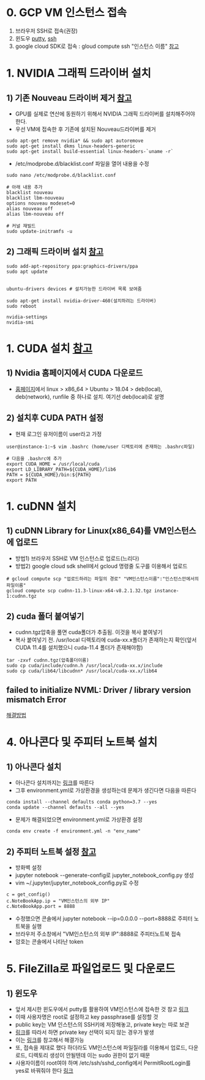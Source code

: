 # 0. GCP VM 인스턴스 접속
1. 브라우저 SSH로 접속(권장)
2. 윈도우 [putty](https://newpower.tistory.com/192), [ssh](https://mentha2.tistory.com/210)
3. google cloud SDK로 접속 : gloud compute ssh "인스턴스 이름" [참고](https://shwksl101.github.io/gcp/2018/12/23/gcp_vm_custom_setting.html)
# 1. NVIDIA 그래픽 드라이버 설치
## 1) 기존 Nouveau 드라이버 제거 [참고](https://jhgan00.github.io/tip/2020/02/17/GCP_GPU/)
- GPU를 실제로 연산에 동원하기 위해서 NVIDIA 그래픽 드라이버를 설치해주어야 한다. 
- 우선 VM에 접속한 후 기존에 설치된 Nouveau드라이버를 제거
```
sudo apt-get remove nvidia* && sudo apt autoremove
sudo apt-get install dkms linux-headers-generic
sudo apt-get install build-essential linux-headers-`uname -r`
```
- /etc/modprobe.d/blacklist.conf 파일을 열어 내용을 수정
```
sudo nano /etc/modprobe.d/blacklist.conf

# 아래 내용 추가
blacklist nouveau
blacklist lbm-nouveau
options nouveau modeset=0
alias nouveau off
alias lbm-nouveau off

# 커널 재빌드
sudo update-initramfs -u
```

## 2) 그래픽 드라이버 설치 [참고](https://velog.io/@cychoi74/%EC%9A%B0%EB%B6%84%ED%88%AC-18.04-NVIDIA-%EB%93%9C%EB%9D%BC%EC%9D%B4%EB%B2%84-%EC%84%A4%EC%B9%98)
```
sudo add-apt-repository ppa:graphics-drivers/ppa
sudo apt update


ubuntu-drivers devices # 설치가능한 드라이버 목록 보여줌 

sudo apt-get install nvidia-driver-460(설치하려는 드라이버)
sudo reboot

nvidia-settings
nvidia-smi
```
# 1. CUDA 설치 [참고](https://choice-life.tistory.com/69)
## 1) Nvidia 홈페이지에서 CUDA 다운로드
- [홈페이지](https://developer.nvidia.com/cuda-downloads?target_os=Linux&target_arch=x86_64&Distribution=Ubuntu&target_version=18.04&target_type=deb_local)에서 linux > x86_64 > Ubuntu > 18.04 > deb(local), deb(network), runfile 중 하나로 설치. 여기선 deb(local)로 설명
## 2) 설치후 CUDA PATH 설정
- 현재 로그인 유저이름이 user라고 가정
```
user@instance-1:~$ vim .bashrc (home/user 디렉토리에 존재하는 .bashrc파일)

# 다음을 .bashrc에 추가
export CUDA_HOME = /usr/local/cuda
export LD_LIBRARY_PATH=${CUDA_HOME}/lib6
PATH = ${CUDA_HOME}/bin:${PATH}
export PATH
```

# 1. cuDNN 설치
## 1) cuDNN Library for Linux(x86_64)를 VM인스턴스에 업로드
- 방법1) 브라우저 SSH로 VM 인스턴스로 업로드(느리다)
- 방법2) google cloud sdk shell에서 gcloud 명령줄 도구를 이용해서 업로드
```
# gcloud compute scp "업로드하려는 파일의 경로" "VM인스턴스이름":"인스턴스안에서의 파일이름"
gcloud compute scp cudnn-11.3-linux-x64-v8.2.1.32.tgz instance-1:cudnn.tgz
```
## 2)  cuda 폴더 붙여넣기
- cudnn.tgz압축을 풀면 cuda폴더가 추출됨. 이것을 복사 붙여넣기
- 복사 붙여넣기 전. /usr/local 디렉토리에 cuda-xx.x폴더가 존재하는지 확인(앞서 CUDA 11.4를 설치했으니 cuda-11.4 폴더가 존재해야함)
```
tar -zxvf cudnn.tgz(압축폴더이름)
sudo cp cuda/include/cudnn.h /usr/local/cuda-xx.x/include
sudo cp cuda/lib64/libcudnn* /usr/local/cuda-xx.x/lib64
```
## failed to initialize NVML: Driver / library version mismatch Error
[해결방법](https://jangjy.tistory.com/300)


# 4. 아나콘다 및 주피터 노트북 설치
## 1) 아나콘다 설치 
- 아나콘다 설치까지는 [링크](https://shwksl101.github.io/gcp/2018/12/23/gcp_vm_custom_setting.html)를 따른다
- 그후 environment.yml로 가상환경을 생성하는데 문제가 생긴다면 다음을 따른다
```
conda install --channel defaults conda python=3.7 --yes
conda update --channel defaults --all --yes
```
- 문제가 해결되었으면 environment.yml로 가상환경 설정
```
conda env create -f environment.yml -n "env_name"
```

## 2) 주피터 노트북 설정 [참고](https://john-analyst.medium.com/google-cloud-platform-vm%EC%97%90-jupyter-notebook-%EC%84%B8%ED%8C%85%ED%95%98%EA%B8%B0-135d226c4ffa)
- 방화벽 설정
- jupyter notebook --generate-config로 jupyter_notebook_config.py 생성
- vim ~/.jupyter/jupyter_notebook_config.py로 수정
```
c = get_config()
c.NoteBookApp.ip = "VM인스턴스의 외부 IP"
c.NoteBookApp.port = 8888
```
- 수정했으면 콘솔에서 jupyter notebook --ip=0.0.0.0 --port=8888로 주피터 노트북을 실행
- 브라우저 주소창에서 "VM인스턴스의 외부 IP":8888로 주피터노트북 접속
- 암호는 콘솔에서 나타난 token 

# 5. FileZilla로 파일업로드 및 다운로드
## 1) 윈도우
- 앞서 제시한 윈도우에서 putty를 활용하여 VM인스턴스에 접속한 것 참고 [링크](https://newpower.tistory.com/192)
- 이때 사용자명은 root로 설정하고 key passphrase를 설정할 것 
- public key는 VM 인스턴스의 SSH키에 저장해놓고, private key는 따로 보관
- [링크](https://artnfear.com/entry/GCP-%EA%B5%AC%EA%B8%80-%ED%81%B4%EB%9D%BC%EC%9A%B0%EB%93%9C-%ED%94%8C%EB%9E%AB%ED%8F%BC%EC%97%90%EC%84%9C-SFTP-%EC%82%AC%EC%9A%A9%ED%95%98%EA%B8%B0)를 따라서 하면 private key 선택이 되지 않는 경우가 발생
- 이는 [링크](https://imflower.tistory.com/2808)를 참고해서 해결가능
- 또, 접속을 제대로 했다 하더라도 VM인스턴스에 파일질라를 이용해서 업로드, 다운로드, 디렉토리 생성이 안될텐데 이는 sudo 권한이 없기 때문
- 사용자이름이 root여야 하며 /etc/ssh/sshd_config에서 PermitRootLogin를 yes로 바꿔줘야 한다 [링크](https://www.siteyaar.com/connect-as-root-via-sftp-on-google-cloud/)